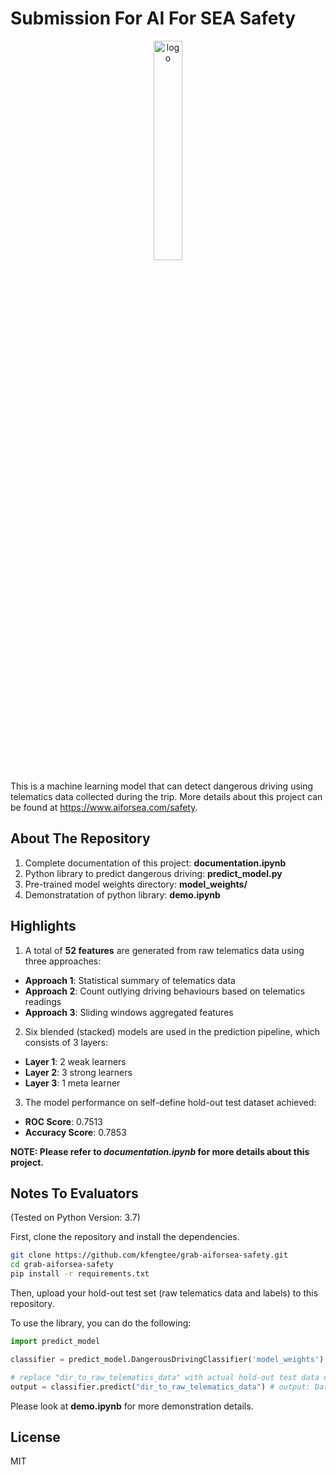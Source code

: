 # Submission For AI For SEA Safety

<p align=center>
    <a href="#readme">
        <img alt="logo" width="30%" src="https://static.wixstatic.com/media/397bed_e0fd4340ff5f40de876b26f0fb7e1f83~mv2.png/v1/fill/w_458,h_458,al_c,q_80,usm_0.66_1.00_0.01/Grab%20EDM_Safety.webp">
    </a>
</p>

This is a machine learning model that can detect dangerous driving using telematics data collected during the trip. More details about this project can be found at https://www.aiforsea.com/safety. 

## About The Repository
1. Complete documentation of this project: **documentation.ipynb**
2. Python library to predict dangerous driving: **predict_model.py**
3. Pre-trained model weights directory: **model_weights/**
4. Demonstratation of python library: **demo.ipynb**

## Highlights
1. A total of **52 features** are generated from raw telematics data using three approaches: <br>
* **Approach 1**: Statistical summary of telematics data <br>
* **Approach 2**: Count outlying driving behaviours based on telematics readings <br>
* **Approach 3**: Sliding windows aggregated features 
2. Six blended (stacked) models are used in the prediction pipeline, which consists of 3 layers: <br>
* **Layer 1**: 2 weak learners <br>
* **Layer 2**: 3 strong learners <br>
* **Layer 3**: 1 meta learner
3. The model performance on self-define hold-out test dataset achieved:
* **ROC Score**: 0.7513
* **Accuracy Score**: 0.7853

**NOTE: Please refer to *documentation.ipynb* for more details about this project.**

## Notes To Evaluators
(Tested on Python Version: 3.7)

First, clone the repository and install the dependencies.
```sh
git clone https://github.com/kfengtee/grab-aiforsea-safety.git
cd grab-aiforsea-safety
pip install -r requirements.txt
```

Then, upload your hold-out test set (raw telematics data and labels) to this repository.

To use the library, you can do the following:
```python
import predict_model

classifier = predict_model.DangerousDrivingClassifier('model_weights') # load the pre-trained weights

# replace "dir_to_raw_telematics_data" with actual hold-out test data directory
output = classifier.predict("dir_to_raw_telematics_data") # output: DataFrame, columns = ['bookingID', 'prob', 'label']
```
Please look at **demo.ipynb** for more demonstration details. 

License
----
MIT

